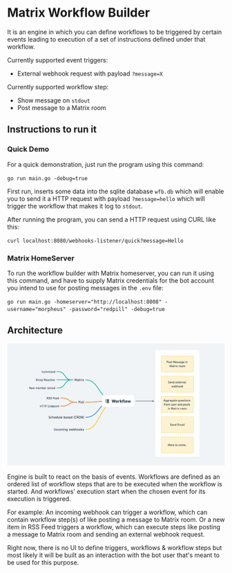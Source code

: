 # Matrix Workflow Builder

It is an engine in which you can define workflows to be triggered by certain events leading to execution of a set of instructions defined under that workflow.

Currently supported event triggers:

- External webhook request with payload `?message=X`

Currently supported workflow step:

- Show message on `stdout`
- Post message to a Matrix room

## Instructions to run it

### Quick Demo

For a quick demonstration, just run the program using this command:

`go run main.go -debug=true`

First run, inserts some data into the sqlite database `wfb.db` which will enable you to send it a HTTP request with payload `?message=hello` which will trigger the workflow that makes it log to `stdout`.

After running the program, you can send a HTTP request using CURL like this:

`curl localhost:8080/webhooks-listener/quick?message=Hello`

### Matrix HomeServer

To run the workflow builder with Matrix homeserver, you can run it using this command, and have to supply Matrix credentials for the bot account you intend to use for posting messages in the `.env` file:

`go run main.go -homeserver="http://localhost:8008" -username="morpheus" -password="redpill" -debug=true`

## Architecture

![matrix workflow builder architecture](https://github.com/Automattic/matrix-workflow-builder/blob/master/matrix-workflow-builder-visual.png?raw=true)

Engine is built to react on the basis of events. Workflows are defined as an ordered list of workflow steps that are to be executed when the workflow is started. And workflows' execution start when the chosen event for its execution is triggered.

For example: An incoming webhook can trigger a workflow, which can contain workflow step(s) of like posting a message to Matrix room. Or a new item in RSS Feed triggers a workflow, which can execute steps like posting a message to Matrix room and sending an external webhook request.

Right now, there is no UI to define triggers, workflows & workflow steps but most likely it will be built as an interaction with the bot user that's meant to be used for this purpose.

